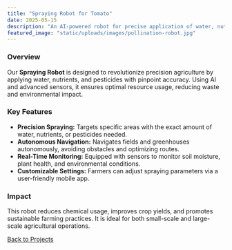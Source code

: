 ```yaml
---
title: "Spraying Robot for Tomato"
date: 2025-05-15
description: "An AI-powered robot for precise application of water, nutrients, and pesticides."
featured_image: "static/uploads/images/pollination-robot.jpg"
---
```


### Overview
Our **Spraying Robot** is designed to revolutionize precision agriculture by applying water, nutrients, and pesticides with pinpoint accuracy. Using AI and advanced sensors, it ensures optimal resource usage, reducing waste and environmental impact.

### Key Features
- **Precision Spraying:** Targets specific areas with the exact amount of water, nutrients, or pesticides needed.
- **Autonomous Navigation:** Navigates fields and greenhouses autonomously, avoiding obstacles and optimizing routes.
- **Real-Time Monitoring:** Equipped with sensors to monitor soil moisture, plant health, and environmental conditions.
- **Customizable Settings:** Farmers can adjust spraying parameters via a user-friendly mobile app.

### Impact
This robot reduces chemical usage, improves crop yields, and promotes sustainable farming practices. It is ideal for both small-scale and large-scale agricultural operations.

[Back to Projects](/projects)
